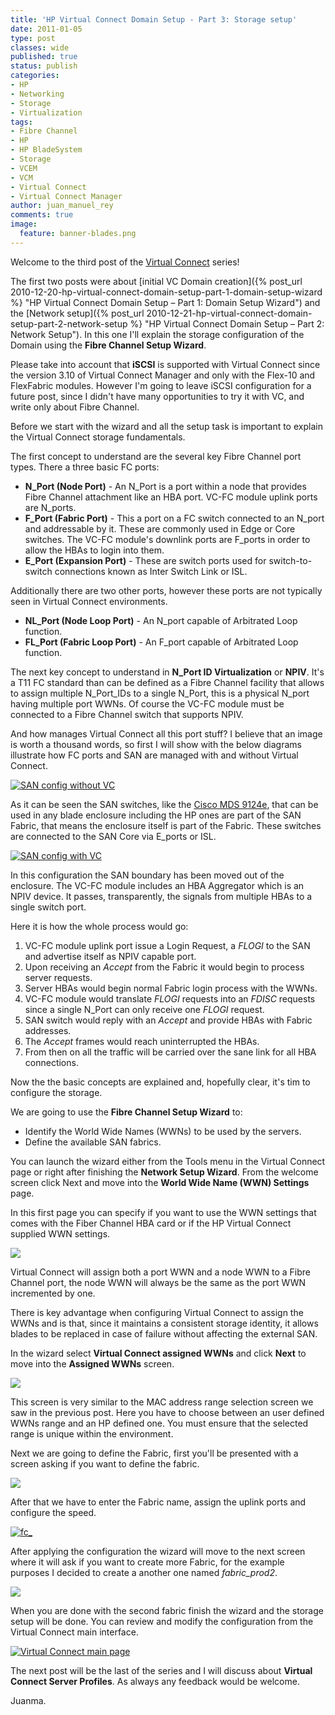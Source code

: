 ```yaml
---
title: 'HP Virtual Connect Domain Setup - Part 3: Storage setup'
date: 2011-01-05
type: post
classes: wide
published: true
status: publish
categories:
- HP
- Networking
- Storage
- Virtualization
tags:
- Fibre Channel
- HP
- HP BladeSystem
- Storage
- VCEM
- VCM
- Virtual Connect
- Virtual Connect Manager
author: juan_manuel_rey
comments: true
image:
  feature: banner-blades.png
---
```


Welcome to the third post of the [Virtual Connect](http://www.hp.com/go/VirtualConnect) series!

The first two posts were about [initial VC Domain creation]({% post_url 2010-12-20-hp-virtual-connect-domain-setup-part-1-domain-setup-wizard %} "HP Virtual Connect Domain Setup – Part 1: Domain Setup Wizard") and the [Network setup]({% post_url 2010-12-21-hp-virtual-connect-domain-setup-part-2-network-setup %} "HP Virtual Connect Domain Setup – Part 2: Network Setup"). In this one I'll explain the storage configuration of the Domain using the **Fibre Channel Setup Wizard**.

Please take into account that **iSCSI** is supported with Virtual Connect since the version 3.10 of Virtual Connect Manager and only with the Flex-10 and FlexFabric modules. However I'm going to leave iSCSI configuration for a future post, since I didn't have many opportunities to try it with VC, and write only about Fibre Channel.

Before we start with the wizard and all the setup task is important to explain the Virtual Connect storage fundamentals.

The first concept to understand are the several key Fibre Channel port types. There a three basic FC ports:

-   **N_Port (Node Port)** - An N_Port is a port within a node that provides Fibre Channel attachment like an HBA port. VC-FC module uplink ports are N_ports.
-   **F_Port (Fabric Port)** - This a port on a FC switch connected to an N_port and addressable by it. These are commonly used in Edge or Core switches. The VC-FC module's downlink ports are F_ports in order to allow the HBAs to login into them.
-   **E_Port (Expansion Port)** - These are switch ports used for switch-to-switch connections known as Inter Switch Link or ISL.

Additionally there are two other ports, however these ports are not typically seen in Virtual Connect environments.

-   **NL_Port (Node Loop Port)** - An N_port capable of Arbitrated Loop function.
-   **FL_Port (Fabric Loop Port)** - An F_port capable of Arbitrated Loop function.

The next key concept to understand in **N_Port ID Virtualization** or **NPIV**. It's a T11 FC standard than can be defined as a Fibre Channel facility that allows to assign multiple N\_Port\_IDs to a single N_Port, this is a physical N_port having multiple port WWNs. Of course the VC-FC module must be connected to a Fibre Channel switch that supports NPIV.

And how manages Virtual Connect all this port stuff? I believe that an image is worth a thousand words, so first I will show with the below diagrams illustrate how FC ports and SAN are managed with and without Virtual Connect.

[![](/assets/images/blade-san-novc.png "SAN config without VC")]({{site.url}}/assets/images/blade-san-novc.png)

As it can be seen the SAN switches, like the [Cisco MDS 9124e](http://h18000.www1.hp.com/storage/saninfrastructure/switches/mds9124e/index.html), that can be used in any blade enclosure including the HP ones are part of the SAN Fabric, that means the enclosure itself is part of the Fabric. These switches are connected to the SAN Core via E_ports or ISL.

[![](/assets/images/hp-vc-fc.png "SAN config with VC")]({{site.url}}/assets/images/hp-vc-fc.png)

In this configuration the SAN boundary has been moved out of the enclosure. The VC-FC module includes an HBA Aggregator which is an NPIV device. It passes, transparently, the signals from multiple HBAs to a single switch port.

Here it is how the whole process would go:

1.  VC-FC module uplink port issue a Login Request, a *FLOGI* to the SAN and advertise itself as NPIV capable port.
2.  Upon receiving an *Accept* from the Fabric it would begin to process server requests.
3.  Server HBAs would begin normal Fabric login process with the WWNs.
4.  VC-FC module would translate *FLOGI* requests into an *FDISC* requests since a single N\_Port can only receive one *FLOGI* request.
5.  SAN switch would reply with an *Accept* and provide HBAs with Fabric addresses.
6.  The *Accept* frames would reach uninterrupted the HBAs.
7.  From then on all the traffic will be carried over the sane link for all HBA connections.

Now the the basic concepts are explained and, hopefully clear, it's tim to configure the storage.

We are going to use the **Fibre Channel Setup Wizard** to:

-   Identify the World Wide Names (WWNs) to be used by the servers.
-   Define the available SAN fabrics.

You can launch the wizard either from the Tools menu in the Virtual Connect page or right after finishing the **Network Setup Wizard**. From the welcome screen click Next and move into the **World Wide Name (WWN) Settings** page.

In this first page you can specify if you want to use the WWN settings that comes with the Fiber Channel HBA card or if the HP Virtual Connect supplied WWN settings.

[![](/assets/images/fc_wizard_1.png)]({{site.url}}/assets/images/fc_wizard_1.png)

Virtual Connect will assign both a port WWN and a node WWN to a Fibre Channel port, the node WWN will always be the same as the port WWN incremented by one.

There is key advantage when configuring Virtual Connect to assign the WWNs and is that, since it maintains a consistent storage identity, it allows blades to be replaced in case of failure without affecting the external SAN.

In the wizard select **Virtual Connect assigned WWNs** and click **Next** to move into the **Assigned WWNs** screen.

[![](/assets/images/fc_wizard_2.png)]({{site.url}}/assets/images/fc_wizard_2.png)

This screen is very similar to the MAC address range selection screen we saw in the previous post. Here you have to choose between an user defined WWNs range and an HP defined one. You must ensure that the selected range is unique within the environment.

Next we are going to define the Fabric, first you'll be presented with a screen asking if you want to define the fabric.

[![](/assets/images/fc_wizard_3.png)]({{site.url}}/assets/images/fc_wizard_3.png)

After that we have to enter the Fabric name, assign the uplink ports and configure the speed.

[![](/assets/images/fc_wizard_4.png "fc_")]({{site.url}}/assets/images/fc_wizard_4.png)

After applying the configuration the wizard will move to the next screen where it will ask if you want to create more Fabric, for the example purposes I decided to create a another one named *fabric_prod2*.

[![](/assets/images/fc_wizard_6.png)]({{site.url}}/assets/images/fc_wizard_6.png)

When you are done with the second fabric finish the wizard and the storage setup will be done. You can review and modify the configuration from the Virtual Connect main interface.

[![](/assets/images/vc-config.png "Virtual Connect main page")]({{images}}/assets/images/vc-config.png)

The next post will be the last of the series and I will discuss about **Virtual Connect Server Profiles**. As always any feedback would be welcome.

Juanma.
